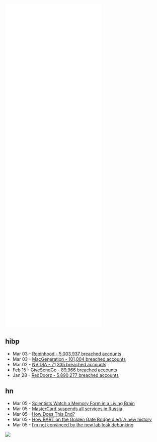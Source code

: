 ![Metrics](https://raw.githubusercontent.com/phixion/phixion/master/metrics.svg)

## hibp

<!--
for https://github.com/phixion/phixion/blob/main/.github/workflows/feeds.yml
-->
<!--START_SECTION:haveibeenpwnd-->
- Mar 03 - [Robinhood - 5,003,937 breached accounts](https://haveibeenpwned.com/PwnedWebsites#Robinhood)
- Mar 03 - [MacGeneration - 101,004 breached accounts](https://haveibeenpwned.com/PwnedWebsites#MacGeneration)
- Mar 02 - [NVIDIA - 71,335 breached accounts](https://haveibeenpwned.com/PwnedWebsites#NVIDIA)
- Feb 15 - [GiveSendGo - 89,966 breached accounts](https://haveibeenpwned.com/PwnedWebsites#GiveSendGo)
- Jan 28 - [RedDoorz - 5,890,277 breached accounts](https://haveibeenpwned.com/PwnedWebsites#RedDoorz)
<!--END_SECTION:haveibeenpwnd-->

## hn

<!--
for https://github.com/phixion/phixion/blob/main/.github/workflows/feeds.yml
-->
<!--START_SECTION:hn-->
- Mar 05 - [Scientists Watch a Memory Form in a Living Brain](https://www.quantamagazine.org/scientists-watch-a-memory-form-in-a-living-brain-20220303/)
- Mar 05 - [MasterCard suspends all services in Russia](https://www.mastercard.com/news/press/2022/march/mastercard-statement-on-suspension-of-russian-operations/)
- Mar 05 - [How Does This End?](https://carnegieendowment.org/2022/03/03/how-does-this-end-pub-86570)
- Mar 05 - [How BART on the Golden Gate Bridge died: A new history](https://seungylee14.substack.com/p/how-bart-on-the-golden-gate-bridge)
- Mar 05 - [I’m not convinced by the new lab leak debunking](https://www.slowboring.com/p/im-not-convinced-by-the-new-lab-leak)
<!--END_SECTION:hn-->

<!--
for https://yhype.me
-->
![](https://hit.yhype.me/github/profile?user_id=13013670)
